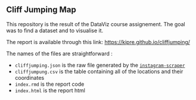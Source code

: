 ## Cliff Jumping Map

This repository is the result of the DataViz course assignement. The goal was to find a dataset and to visualise it.

The report is available through this link: https://kipre.github.io/cliffjumping/

The names of the files are straightforward :
* `cliffjumping.json` is the raw file generated by the [`instagram-scraper`](https://github.com/rarcega/instagram-scraper)
* `cliffjumpung.csv` is the table containing all of the locations and their coordinates
* `index.rmd` is the report code
* `index.html` is the report html

